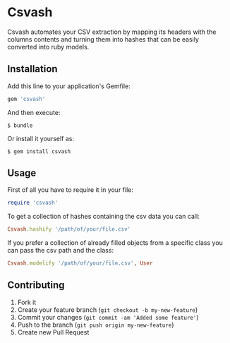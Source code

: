 # Csvash

Csvash automates your CSV extraction by mapping its headers with the columns contents and turning them into hashes that can be easily converted into ruby models.

## Installation

Add this line to your application's Gemfile:

```ruby
gem 'csvash'
```

And then execute:

```
$ bundle
```

Or install it yourself as:

```
$ gem install csvash
```

## Usage

First of all you have to require it in your file:

```ruby
require 'csvash'
```

To get a collection of hashes containing the csv data you can call:

```ruby
Csvash.hashify '/path/of/your/file.csv'
```

If you prefer a collection of already filled objects from a specific class you can pass the csv path and the class:

```ruby
Csvash.modelify '/path/of/your/file.csv', User
```

## Contributing

1. Fork it
2. Create your feature branch (`git checkout -b my-new-feature`)
3. Commit your changes (`git commit -am 'Added some feature'`)
4. Push to the branch (`git push origin my-new-feature`)
5. Create new Pull Request